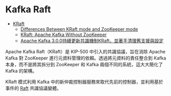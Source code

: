 # Kafka Raft

+ [KRaft](https://kafka.apache.org/documentation/#kraft)
    - [Differences Between KRaft mode and ZooKeeper mode](https://kafka.apache.org/40/documentation/zk2kraft.html)
    - [KRaft: Apache Kafka Without ZooKeeper](https://developer.confluent.io/learn/kraft/)
    - [Apache Kafka 3.0.0持續更新共識機制KRaft，並著手清理舊支援與設定](https://www.ithome.com.tw/news/146866)

Apache Kafka Raft（KRaft）是 KIP-500 中引入的共識協議，旨在消除 Apache Kafka 對 ZooKeeper 進行元資料管理的依賴。透過將元資料的責任整合到 Kafka 本身，而不是將其拆分到 ZooKeeper 和 Kafka 兩個不同的系統，這大大簡化了 Kafka 的架構。

KRaft 模式利用 Kafka 中的新仲裁控制器服務來取代先前的控制器，並利用基於事件的 [Raft](https://zh.wikipedia.org/zh-tw/Raft) 共識協議變體。
